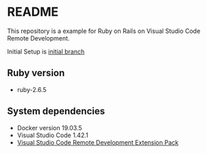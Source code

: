 # README

This repository is a example for Ruby on Rails on Visual Studio Code Remote Development.

Initial Setup is [initial branch](https://github.com/azusa/vscode-remote-rails/tree/initial)


## Ruby version 

- ruby-2.6.5

## System dependencies

- Docker version 19.03.5
- Visual Studio Code 1.42.1
- [Visual Studio Code Remote Development Extension Pack](https://marketplace.visualstudio.com/items?itemName=ms-vscode-remote.vscode-remote-extensionpack)


